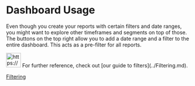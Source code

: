 # Dashboard Usage

Even though you create your reports with certain filters and date ranges, you might want to explore other timeframes and segments on top of those. The buttons on the top right allow you to add a date range and a filter to the entire dashboard. This acts as a pre-filter for all reports.

<aside>
<img src="https://www.notion.so/icons/flash_gray.svg" alt="https://www.notion.so/icons/flash_gray.svg" width="40px" /> For further reference, check out [our guide to filters](../Filtering.md).

[Filtering](../Filtering.md)

</aside>